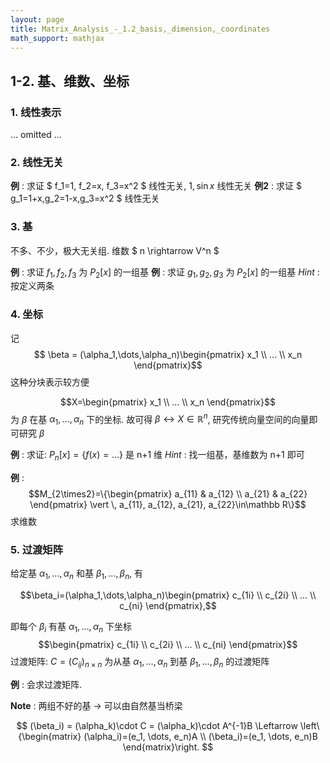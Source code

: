 ```yaml
---
layout: page
title: Matrix_Analysis_-_1.2_basis,_dimension,_coordinates
math_support: mathjax
---
```




## 1-2. 基、维数、坐标

### 1. 线性表示

... omitted ...

### 2. 线性无关

**例** : 求证 $ f_1=1, f_2=x, f_3=x^2 $ 线性无关, $1, \sin x$ 线性无关
**例2** : 求证 $ g_1=1+x,g_2=1-x,g_3=x^2 $ 线性无关

### 3. 基
不多、不少，极大无关组. 维数 $ n \rightarrow V^n $

**例** : 求证 $f_1, f_2, f_3$ 为 $P_2[x]$ 的一组基
**例** : 求证 $g_1, g_2, g_3$ 为 $P_2[x]$ 的一组基
*Hint* : 按定义两条

### 4. 坐标
记 $$
\beta = (\alpha_1,\dots,\alpha_n)\begin{pmatrix}
x_1 \\ 
... \\
x_n
\end{pmatrix}$$ 这种分块表示较方便

$$X=\begin{pmatrix}
x_1 \\ 
... \\
x_n
\end{pmatrix}$$
为 $\beta$ 在基 $\alpha_1,\dots,\alpha_n$ 下的坐标. 故可得 $\beta \leftrightarrow X\in \mathbb R^n$, 研究传统向量空间的向量即可研究 $\beta$

**例** : 求证: $P_n[x] = \{f(x)=...\}$ 是 n+1 维
*Hint* : 找一组基，基维数为 n+1 即可

**例** : $$M_{2\times2}=\{\begin{pmatrix}
a_{11} & a_{12} \\
a_{21} & a_{22} 
\end{pmatrix}
\vert \, a_{11}, a_{12}, a_{21}, a_{22}\in\mathbb R\}$$ 求维数

### 5. 过渡矩阵
给定基 $\alpha_1,\dots,\alpha_n$ 和基 $\beta_1,\dots,\beta_n$, 有

$$\beta_i=(\alpha_1,\dots,\alpha_n)\begin{pmatrix}
c_{1i} \\
c_{2i} \\
... \\
c_{ni}
\end{pmatrix},$$

即每个 $\beta_i$ 有基 $\alpha_1,\dots,\alpha_n$ 下坐标
$$\begin{pmatrix}
c_{1i} \\
c_{2i} \\
... \\
c_{ni}
\end{pmatrix}$$
过渡矩阵: $C=(C_{ij})_{n\times n}$ 为从基 $\alpha_1,\dots,\alpha_n$ 到基 $\beta_1,\dots,\beta_n$ 的过渡矩阵

**例** : 会求过渡矩阵.

**Note** : 两组不好的基 -> 可以由自然基当桥梁

$$
(\beta_i) = (\alpha_k)\cdot C = (\alpha_k)\cdot A^{-1}B \Leftarrow \left\{\begin{matrix}
(\alpha_i)=(e_1, \dots, e_n)A  \\ 
(\beta_i)=(e_1, \dots, e_n)B
\end{matrix}\right.
$$




